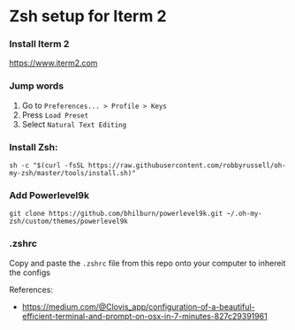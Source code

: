 # Zsh setup for Iterm 2

### Install Iterm 2
https://www.iterm2.com

### Jump words
1. Go to `Preferences... > Profile > Keys`
2. Press `Load Preset`
3. Select `Natural Text Editing`

### 


### Install Zsh:
```
sh -c "$(curl -fsSL https://raw.githubusercontent.com/robbyrussell/oh-my-zsh/master/tools/install.sh)"
```

### Add Powerlevel9k
```
git clone https://github.com/bhilburn/powerlevel9k.git ~/.oh-my-zsh/custom/themes/powerlevel9k
```

### .zshrc
Copy and paste the `.zshrc` file from this repo onto your computer to inhereit the configs

References:
- https://medium.com/@Clovis_app/configuration-of-a-beautiful-efficient-terminal-and-prompt-on-osx-in-7-minutes-827c29391961

